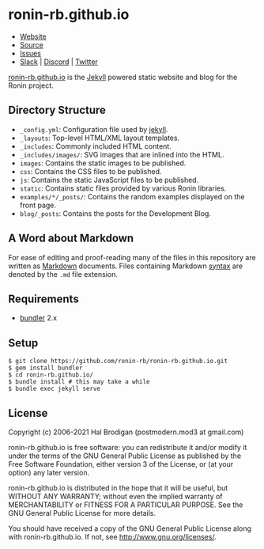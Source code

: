 # ronin-rb.github.io

* [Website][website]
* [Source](https://github.com/ronin-rb/ronin-rb.github.io)
* [Issues](https://github.com/ronin-rb/ronin-rb.github.io/issues)
* [Slack](https://ronin-rb.slack.com) |
  [Discord](https://discord.gg/6WAb3PsVX9) |
  [Twitter](https://twitter.com/ronin_rb)

[ronin-rb.github.io][website] is the [Jekyll][jekyll] powered static website
and blog for the Ronin project.

## Directory Structure

* `_config.yml`: Configuration file used by [jekyll].
* `_layouts`: Top-level HTML/XML layout templates.
* `_includes`: Commonly included HTML content.
* `_includes/images/`: SVG images that are inlined into the HTML.
* `images`: Contains the static images to be published.
* `css`: Contains the CSS files to be published.
* `js`: Contains the static JavaScript files to be published.
* `static`: Contains static files provided by various Ronin libraries.
* `examples/*/_posts/`: Contains the random examples displayed on the
  front page.
* `blog/_posts`: Contains the posts for the Development Blog.

## A Word about Markdown

For ease of editing and proof-reading many of the files in this repository
are written as [Markdown] documents. Files containing Markdown [syntax] are
denoted by the `.md` file extension.

## Requirements

* [bundler] 2.x

## Setup

    $ git clone https://github.com/ronin-rb/ronin-rb.github.io.git
    $ gem install bundler
    $ cd ronin-rb.github.io/
    $ bundle install # this may take a while
    $ bundle exec jekyll serve

## License

Copyright (c) 2006-2021 Hal Brodigan (postmodern.mod3 at gmail.com)

ronin-rb.github.io is free software: you can redistribute it and/or
modify it under the terms of the GNU General Public License as published by
the Free Software Foundation, either version 3 of the License, or
(at your option) any later version.

ronin-rb.github.io is distributed in the hope that it will be useful,
but WITHOUT ANY WARRANTY; without even the implied warranty of
MERCHANTABILITY or FITNESS FOR A PARTICULAR PURPOSE.  See the
GNU General Public License for more details.

You should have received a copy of the GNU General Public License
along with ronin-rb.github.io.  If not, see
<http://www.gnu.org/licenses/>.

[website]: https://ronin-rb.dev/

[Markdown]: http://en.wikipedia.org/wiki/Markdown
[syntax]: http://daringfireball.net/projects/markdown/basics

[bundler]: https://bundler.io/
[jekyll]: https://jekyllrb.com/
[kramdown]: https://kramdown.gettalong.org/
